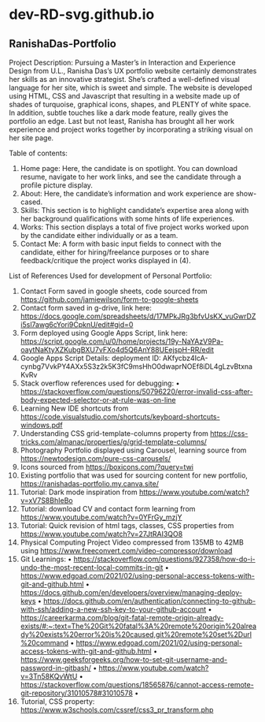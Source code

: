 # dev-RD-svg.github.io
## RanishaDas-Portfolio

Project Description:
Pursuing a Master’s in Interaction and Experience Design from U.L., Ranisha Das’s UX portfolio website certainly demonstrates her skills as an innovative strategist. She’s crafted a well-defined visual language for her site, which is sweet and simple. The website is developed using HTML, CSS and Javascript that resulting in a website made up of shades of turquoise, graphical icons, shapes, and PLENTY of white space.
In addition, subtle touches like a dark mode feature, really gives the portfolio an edge. Last but not least, Ranisha has brought all her work experience and project works together by incorporating a striking visual on her site page.

Table of contents:
1.	Home page: Here, the candidate is on spotlight. You can download resume, navigate to her work links, and see the candidate through a profile picture display.
2.	About: Here, the candidate’s information and work experience are show-cased.
3.	Skills: This section is to highlight candidate’s expertise area along with her background qualifications with some hints of life experiences.
4.	Works: This section displays a total of five project works worked upon by the candidate either individually or as a team.
5.	Contact Me: A form with basic input fields to connect with the candidate, either for hiring/freelance purposes or to share feedback/critique the project works displayed in (4). 

List of References Used for development of Personal Portfolio:
1.	Contact Form saved in google sheets, code sourced from https://github.com/jamiewilson/form-to-google-sheets
2.	Contact form saved in g-drive, link here:  https://docs.google.com/spreadsheets/d/17MPkJRg3bfvUsKX_vuGwrDZi5sl7awg6cYori9CpknU/edit#gid=0
3.	Form deployed using Google Apps Script, link here: https://script.google.com/u/0/home/projects/19y-NaYAzV9Pa-oaytNaKtyXZKubgBXU7vFXo4d5Q6AnY88UEejspH-RR/edit
4.	Google Apps Script Details: deployment ID: AKfycbz4IcA-cynbg7VvkPY4AXx5S3z2k5K3fC9msHhO0dwaprNOEf8iDL4gLzvBtxnaKvRv 
5.	Stack overflow references used for debugging:
•	https://stackoverflow.com/questions/50796220/error-invalid-css-after-body-expected-selector-or-at-rule-was-on-line
6.	Learning New IDE shortcuts from https://code.visualstudio.com/shortcuts/keyboard-shortcuts-windows.pdf
7.	Understanding CSS grid-template-columns property from https://css-tricks.com/almanac/properties/g/grid-template-columns/
8.	Photography Portfolio displayed using Carousel, learning source from https://newtodesign.com/pure-css-carousels/
9.	Icons sourced from https://boxicons.com/?query=twi
10.	Existing portfolio that was used for sourcing content for new portfolio, https://ranishadas-portfolio.my.canva.site/
11.	Tutorial: Dark mode inspiration from https://www.youtube.com/watch?v=xV7S8BhIeBo
12.	Tutorial: download CV and contact form learning from https://www.youtube.com/watch?v=0YFrGy_mzjY
13.	Tutorial: Quick revision of html tags, classes, CSS properties from https://www.youtube.com/watch?v=27JtRAI3QO8
14.	Physical Computing Project Video compressed from 135MB to 42MB using https://www.freeconvert.com/video-compressor/download
15.	Git Learnings:
•	https://stackoverflow.com/questions/927358/how-do-i-undo-the-most-recent-local-commits-in-git
•	https://www.edgoad.com/2021/02/using-personal-access-tokens-with-git-and-github.html
•	https://docs.github.com/en/developers/overview/managing-deploy-keys
•	https://docs.github.com/en/authentication/connecting-to-github-with-ssh/adding-a-new-ssh-key-to-your-github-account
•	https://careerkarma.com/blog/git-fatal-remote-origin-already-exists/#:~:text=The%20Git%20fatal%3A%20remote%20origin%20already%20exists%20error%20is%20caused,git%20remote%20set%2Durl%20command
•	https://www.edgoad.com/2021/02/using-personal-access-tokens-with-git-and-github.html
•	https://www.geeksforgeeks.org/how-to-set-git-username-and-password-in-gitbash/
•	https://www.youtube.com/watch?v=3Tn58KQvWtU
•	https://stackoverflow.com/questions/18565876/cannot-access-remote-git-repository/31010578#31010578
•	
16.	Tutorial, CSS property: https://www.w3schools.com/cssref/css3_pr_transform.php
